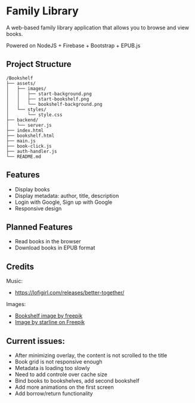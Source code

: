 # Family Library

A web-based family library application that allows you to browse and view books.

Powered on NodeJS + Firebase + Bootstrap + EPUB.js

## Project Structure

```
/Bookshelf
├── assets/
│   ├── images/
│   │   ├── start-background.png
│   │   ├── start-bookshelf.png
│   │   └── bookshelf-background.png
│   └── styles/
│       └── style.css
├── backend/
│   └── server.js
├── index.html
├── bookshelf.html
├── main.js
├── book-click.js
├── auth-handler.js
└── README.md
```

## Features

- Display books
- Display metadata: author, title, description
- Login with Google, Sign up with Google
- Responsive design

## Planned Features
- Read books in the browser
- Download books in EPUB format

## Credits
Music:
- https://lofigirl.com/releases/better-together/

Images:
- <a href="https://www.freepik.com/free-vector/hand-drawn-bookcase-with-books_23667818.htm#fromView=search&page=1&position=20&uuid=97378b77-26a6-40ea-aeb6-799b82dfdf89">Bookshelf image by freepik</a>
- <a href="https://www.freepik.com/free-vector/flat-style-audio-player-control-button-symbol_149280203.htm#fromView=search&page=1&position=51&uuid=ed033f62-e76c-433e-bfcb-8fbbddadeab0">Image by starline on Freepik</a>

## Current issues:
- After minimizing overlay, the content is not scrolled to the title
- Book grid is not responsive enough
- Metadata is loading too slowly
- Need to add controle over cache size
- Bind books to bookshelves, add second bookshelf
- Add more animations on the first screen
- Add borrow/return functionality
